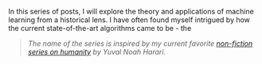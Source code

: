 In this series of posts, I will explore the theory and applications of machine learning from a historical lens. I have often found myself intrigued by how the current state-of-the-art algorithms came to be - the


> *The name of the series is inspired by my current favorite [non-fiction series on humanity](https://www.goodreads.com/book/show/34066641-sapiens-and-homo-deus) by Yuval Noah Harari.*
<!--stackedit_data:
eyJwcm9wZXJ0aWVzIjoibGF5b3V0OiBhcnRpY2xlXG50aXRsZT
ogXCJNYWNoaW5lIExlYXJuaW5nOiBBIEJyaWVmIEhpc3Rvcnlc
Ilxuc2lkZWJhcjpcbiAgbmF2OiBsYXlvdXRzXG4iLCJoaXN0b3
J5IjpbMjkwMzU0MDQ5XX0=
-->